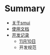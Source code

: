 # Summary

* [关于smui](README.md)
* [使用文档](使用文档.md)
* [开发记录](开发记录.md)
    * [11月10日](11月10日.md)
    * 开发规范

